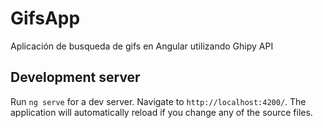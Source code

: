 # GifsApp

Aplicación de busqueda de gifs en Angular utilizando Ghipy API 


## Development server

Run `ng serve` for a dev server. Navigate to `http://localhost:4200/`. The application will automatically reload if you change any of the source files.